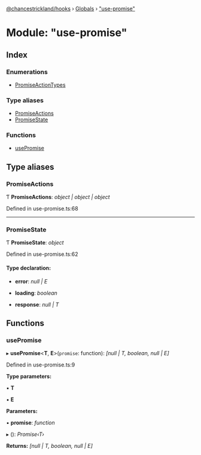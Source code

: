 [@chancestrickland/hooks](../README.md) › [Globals](../globals.md) › ["use-promise"](_use_promise_.md)

# Module: "use-promise"

## Index

### Enumerations

* [PromiseActionTypes](../enums/_use_promise_.promiseactiontypes.md)

### Type aliases

* [PromiseActions](_use_promise_.md#promiseactions)
* [PromiseState](_use_promise_.md#promisestate)

### Functions

* [usePromise](_use_promise_.md#usepromise)

## Type aliases

###  PromiseActions

Ƭ **PromiseActions**: *object | object | object*

Defined in use-promise.ts:68

___

###  PromiseState

Ƭ **PromiseState**: *object*

Defined in use-promise.ts:62

#### Type declaration:

* **error**: *null | E*

* **loading**: *boolean*

* **response**: *null | T*

## Functions

###  usePromise

▸ **usePromise**<**T**, **E**>(`promise`: function): *[null | T, boolean, null | E]*

Defined in use-promise.ts:9

**Type parameters:**

▪ **T**

▪ **E**

**Parameters:**

▪ **promise**: *function*

▸ (): *Promise‹T›*

**Returns:** *[null | T, boolean, null | E]*
